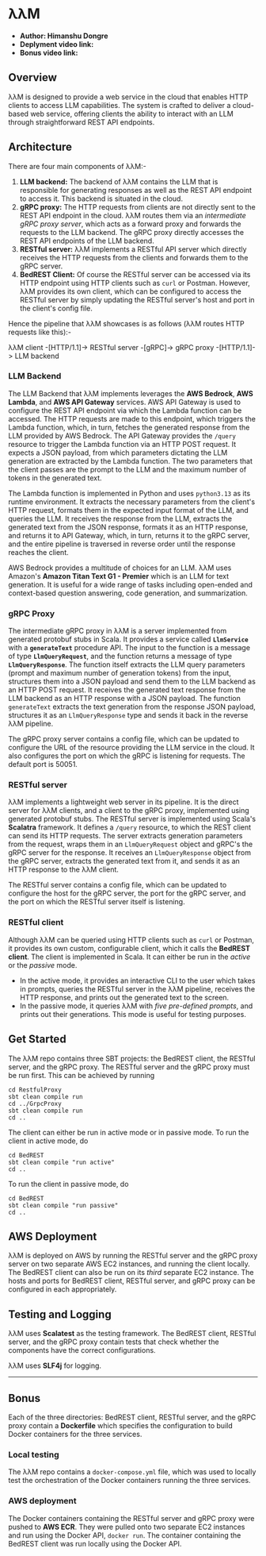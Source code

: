 # λλM

+ **Author: Himanshu Dongre**
+ **Deplyment video link:**
+ **Bonus video link:**

## Overview

λλM is designed to provide a web service in the cloud that enables HTTP clients to access LLM capabilities. The system is crafted to deliver a cloud-based web service, offering clients the ability to interact with an LLM through straightforward REST API endpoints.

## Architecture

There are four main components of λλM:-

1. **LLM backend:** The backend of λλM contains the LLM that is responsible for generating responses as well as the REST API endpoint to access it. This backend is situated in the cloud.
2. **gRPC proxy:** The HTTP requests from clients are not directly sent to the REST API endpoint in the cloud. λλM routes them via an *intermediate gRPC proxy server*, which acts as a forward proxy and forwards the requests to the LLM backend. The gRPC proxy directly accesses the REST API endpoints of the LLM backend.
3. **RESTful server:** λλM implements a RESTful API server which directly receives the HTTP requests from the clients and forwards them to the gRPC server.
4. **BedREST Client:** Of course the RESTful server can be accessed via its HTTP endpoint using HTTP clients such as `curl` or Postman. However, λλM provides its own client, which can be configured to access the RESTful server by simply updating the RESTful server's host and port in the client's config file.

Hence the pipeline that λλM showcases is as follows (λλM routes HTTP requests like this):-

λλM client -[HTTP/1.1]-> RESTful server -[gRPC]-> gRPC proxy -[HTTP/1.1]-> LLM backend

### LLM Backend

The LLM Backend that λλM implements leverages the **AWS Bedrock**, **AWS Lambda**, and **AWS API Gateway** services. AWS API Gateway is used to configure the REST API endpoint via which the Lambda function can be accessed. The HTTP requests are made to this endpoint, which triggers the Lambda function, which, in turn, fetches the generated response from the LLM provided by AWS Bedrock. The API Gateway provides the `/query` resource to trigger the Lambda function via an HTTP POST request. It expects a JSON payload, from which parameters dictating the LLM generation are extracted by the Lambda function. The two parameters that the client passes are the prompt to the LLM and the maximum number of tokens in the generated text.

The Lambda function is implemented in Python and uses `python3.13` as its runtime environment. It extracts the necessary parameters from the client's HTTP request, formats them in the expected input format of the LLM, and queries the LLM. It receives the response from the LLM, extracts the generated text from the JSON response, formats it as an HTTP response, and returns it to API Gateway, which, in turn, returns it to the gRPC server, and the entire pipeline is traversed in reverse order until the response reaches the client.

AWS Bedrock provides a multitude of choices for an LLM. λλM uses Amazon's **Amazon Titan Text G1 - Premier** which is an LLM for text generation. It is useful for a wide range of tasks including open-ended and context-based question answering, code generation, and summarization.

### gRPC Proxy

The intermediate gRPC proxy in λλM is a server implemented from generated protobuf stubs in Scala. It provides a service called **`LlmService`** with a **`generateText`** procedure API. The input to the function is a message of type **`LlmQueryRequest`**, and the function returns a message of type **`LlmQueryResponse`**. The function itself extracts the LLM query parameters (prompt and maximum number of generation tokens) from the input, structures them into a JSON payload and send them to the LLM backend as an HTTP POST request. It receives the generated text response from the LLM backend as an HTTP response with a JSON payload. The function `generateText` extracts the text generation from the response JSON payload, structures it as an `LlmQueryResponse` type and sends it back in the reverse λλM pipeline.

The gRPC proxy server contains a config file, which can be updated to configure the URL of the resource providing the LLM service in the cloud. It also configures the port on which the gRPC is listening for requests. The default port is 50051.

### RESTful server

λλM implements a lightweight web server in its pipeline. It is the direct server for λλM clients, and a client to the gRPC proxy, implemented using generated protobuf stubs. The RESTful server is implemented using Scala's **Scalatra** framework. It defines a `/query` resource, to which the REST client can send its HTTP requests. The server extracts generation parameters from the request, wraps them in an `LlmQueryRequest` object and gRPC's the gRPC server for the response. It receives an `LlmQueryResponse` object from the gRPC server, extracts the generated text from it, and sends it as an HTTP response to the λλM client.

The RESTful server contains a config file, which can be updated to configure the host for the gRPC server, the port for the gRPC server, and the port on which the RESTful server itself is listening.

### RESTful client

Although λλM can be queried using HTTP clients such as `curl` or Postman, it provides its own custom, configurable client, which it calls the **BedREST client**. The client is implemented in Scala. It can either be run in the *active* or the *passive* mode.

+ In the active mode, it provides an interactive CLI to the user which takes in prompts, queries the RESTful server in the λλM pipeline, receives the HTTP response, and prints out the generated text to the screen.
+ In the passive mode, it queries λλM with *five pre-defined prompts*, and prints out their generations. This mode is useful for testing purposes.

## Get Started

The λλM repo contains three SBT projects: the BedREST client, the RESTful server, and the gRPC proxy. The RESTful server and the gRPC proxy must be run first. This can be achieved by running

```shell
cd RestfulProxy
sbt clean compile run
cd ../GrpcProxy
sbt clean compile run
cd ..
```

The client can either be run in active mode or in passive mode. To run the client in active mode, do

```shell
cd BedREST
sbt clean compile "run active"
cd ..
```

To run the client in passive mode, do

```shell
cd BedREST
sbt clean compile "run passive"
cd ..
```

## AWS Deployment

λλM is deployed on AWS by running the RESTful server and the gRPC proxy server on two separate AWS EC2 instances, and running the client locally. The BedREST client can also be run on its *third* separate EC2 instance. The hosts and ports for BedREST client, RESTful server, and gRPC proxy can be configured in each appropriately.

## Testing and Logging

λλM uses **Scalatest** as the testing framework. The BedREST client, RESTful server, and the gRPC proxy contain tests that check whether the components have the correct configurations.

λλM uses **SLF4j** for logging.

---

## Bonus

Each of the three directories: BedREST client, RESTful server, and the gRPC proxy contain a **Dockerfile** which specifies the configuration to build Docker containers for the three services.

### Local testing

The λλM repo contains a `docker-compose.yml` file, which was used to locally test the orchestration of the Docker containers running the three services.

### AWS deployment

The Docker containers containing the RESTful server and gRPC proxy were pushed to **AWS ECR**. They were pulled onto two separate EC2 instances and run using the Docker API, `docker run`. The container containing the BedREST client was run locally using the Docker API.